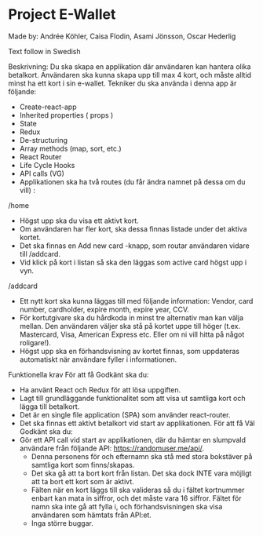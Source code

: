 # Project E-Wallet #
Made by:
Andrée Köhler, 
Caisa Flodin, 
Asami Jönsson, 
Oscar Hederlig

Text follow in Swedish

Beskrivning: Du ska skapa en applikation där användaren kan hantera olika betalkort. Användaren ska kunna skapa upp till max 4 kort, och måste alltid minst ha ett kort i sin e-wallet. Tekniker du ska använda i denna app är följande:

* Create-react-app
* Inherited properties ( props )
* State
* Redux
* De-structuring
* Array methods (map, sort, etc.)
* React Router
* Life Cycle Hooks
* API calls (VG)
* Applikationen ska ha två routes (du får ändra namnet på dessa om du vill) :

/home

* Högst upp ska du visa ett aktivt kort.
* Om användaren har fler kort, ska dessa finnas listade under det aktiva kortet.
* Det ska finnas en Add new card -knapp, som routar användaren vidare till /addcard.
* Vid klick på kort i listan så ska den läggas som active card högst upp i vyn.

/addcard

* Ett nytt kort ska kunna läggas till med följande information: Vendor, card number, cardholder, expire month, expire year, CCV.
* För kortutgivare ska du hårdkoda in minst tre alternativ man kan välja mellan. Den användaren väljer ska stå på kortet uppe till höger (t.ex. Mastercard, Visa, American Express etc. Eller om ni vill hitta på något roligare!).
* Högst upp ska en förhandsvisning av kortet finnas, som uppdateras automatiskt när användare fyller i informationen.

Funktionella krav För att få Godkänt ska du:

* Ha använt React och Redux för att lösa uppgiften.
* Lagt till grundläggande funktionalitet som att visa ut samtliga kort och lägga till betalkort.
* Det är en single file application (SPA) som använder react-router.
* Det ska finnas ett aktivt betalkort vid start av applikationen. För att få Väl Godkänt ska du:
* Gör ett API call vid start av applikationen, där du hämtar en slumpvald användare från följande API: https://randomuser.me/api/.
  * Denna personens för och efternamn ska stå med stora bokstäver på samtliga kort som finns/skapas.
  * Det ska gå att ta bort kort från listan. Det ska dock INTE vara möjligt att ta bort ett kort som är aktivt.
  * Fälten när en kort läggs till ska valideras så du i fältet kortnummer enbart kan mata in siffror, och det måste vara 16 siffror. Fältet för namn ska inte gå att fylla i, och förhandsvisningen ska visa användaren som hämtats från API:et.
  * Inga större buggar.
